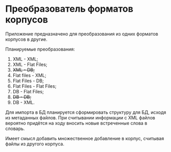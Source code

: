 # Преобразователь форматов корпусов

Приложение предназначено для преобразования из одних форматов корпусов в другие.

Планируемые преобразования:
1.  XML - XML;
2.  XML - Flat Files;
3.  ~~XML - DB;~~
4.  Flat files - XML;
5.  Flat Files - DB;
6.  Flat Files - Flat Files;
7.  DB - Flat Files;
8.  ~~DB - DB;~~
9.  DB - XML.

Для импорта в БД планируется сформировать структуру для БД, исходя из метаданных файлов.
При считывании информации с XML файлов вероятно придётся на ходу вносить новые встреченные слова в словарь.

Имеет смысл добавить множественное добавление в корпус, считывая файлы из другого корпуса.
